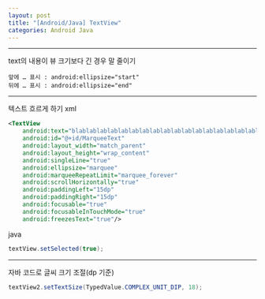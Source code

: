 ```yaml
---
layout: post
title: "[Android/Java] TextView"
categories: Android Java
---
```


---
text의 내용이 뷰 크기보다 긴 경우 말 줄이기
```
앞에 … 표시 : android:ellipsize="start"
뒤에 … 표시 : android:ellipsize="end"
```

---
텍스트 흐르게 하기
xml
```xml
<TextView
    android:text="blablablablablablablablablablablablablablablablablablablablablablabla"
    android:id="@+id/MarqueeText"
    android:layout_width="match_parent"
    android:layout_height="wrap_content"
    android:singleLine="true"
    android:ellipsize="marquee"
    android:marqueeRepeatLimit="marquee_forever"
    android:scrollHorizontally="true"
    android:paddingLeft="15dp"
    android:paddingRight="15dp"
    android:focusable="true"
    android:focusableInTouchMode="true"
    android:freezesText="true"/>
```
java
```java
textView.setSelected(true);
```

---
자바 코드로 글씨 크기 조절(dp 기준)
```java
textView2.setTextSize(TypedValue.COMPLEX_UNIT_DIP, 18);
```